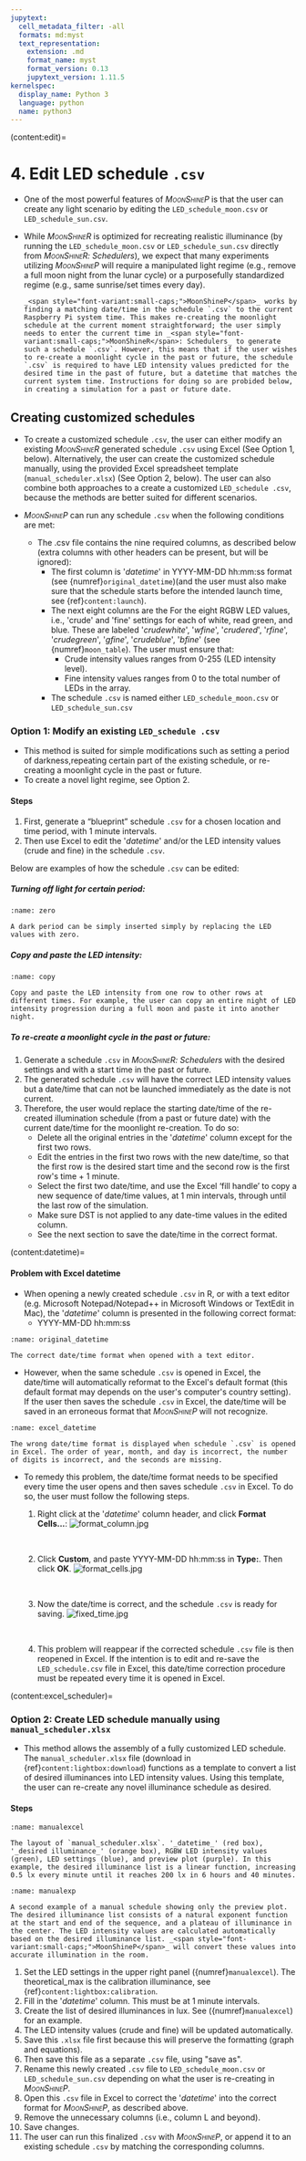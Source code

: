 ```yaml
---
jupytext:
  cell_metadata_filter: -all
  formats: md:myst
  text_representation:
    extension: .md
    format_name: myst
    format_version: 0.13
    jupytext_version: 1.11.5
kernelspec:
  display_name: Python 3
  language: python
  name: python3
---
```


(content:edit)=
# 4. Edit LED schedule `.csv`

- One of the most powerful features of _<span style="font-variant:small-caps;">MoonShineP</span>_ is that the user can create any light scenario by editing the `LED_schedule_moon.csv` or `LED_schedule_sun.csv`.

- While _<span style="font-variant:small-caps;">MoonShineR</span>_ is optimized for recreating realistic illuminance (by running the `LED_schedule_moon.csv` or `LED_schedule_sun.csv` directly from _<span style="font-variant:small-caps;">MoonShineR</span>: Schedulers_), we expect that many experiments utilizing _<span style="font-variant:small-caps;">MoonShineP</span>_ will require a manipulated light regime (e.g., remove a full moon night from the lunar cycle) or a purposefully standardized regime (e.g., same sunrise/set times every day).


    ```{note}
    _<span style="font-variant:small-caps;">MoonShineP</span>_ works by finding a matching date/time in the schedule `.csv` to the current Raspberry Pi system time. This makes re-creating the moonlight schedule at the current moment straightforward; the user simply needs to enter the current time in _<span style="font-variant:small-caps;">MoonShineR</span>: Schedulers_ to generate such a schedule `.csv`. However, this means that if the user wishes to re-create a moonlight cycle in the past or future, the schedule `.csv` is required to have LED intensity values predicted for the desired time in the past of future, but a datetime that matches the current system time. Instructions for doing so are probided below, in creating a simulation for a past or future date.
    ```

## Creating customized schedules

- To create a customized schedule `.csv`, the user can either modify an existing _<span style="font-variant:small-caps;">MoonShineR</span>_ generated schedule `.csv` using Excel (See Option 1, below). Alternatively, the user can create the customized schedule manually, using the provided Excel spreadsheet template (`manual_scheduler.xlsx`) (See Option 2, below). The user can also combine both approaches to a create a customized `LED_schedule .csv`, because the methods are better suited for different scenarios.

- _<span style="font-variant:small-caps;">MoonShineP</span>_ can run any schedule `.csv` when the following conditions are met:
    - The .csv file contains the nine required columns, as described below (extra columns with other headers can be present, but will be ignored):
        - The first column is '_datetime_' in YYYY-MM-DD hh:mm:ss format (see {numref}`original_datetime`)(and the user must also make sure that the schedule starts before the intended launch time, see {ref}`content:launch`).
        - The next eight columns are the For the eight RGBW LED values, i.e., 'crude' and 'fine' settings for each of white, read green, and blue. These are labeled '_crudewhite_', '_wfine_', '_crudered_', '_rfine_', '_crudegreen_', '_gfine_', '_crudeblue_', '_bfine_' (see {numref}`moon_table`). The user must ensure that:
            - Crude intensity values ranges from 0-255 (LED intensity level).
            - Fine intensity values ranges from 0 to the total number of LEDs in the array.
        - The schedule `.csv` is named either `LED_schedule_moon.csv` or `LED_schedule_sun.csv`

### Option 1: Modify an existing `LED_schedule .csv`
- This method is suited for simple modifications such as setting a period of darkness,repeating certain part of the existing schedule, or re-creating a moonlight cycle in the past or future.
- To create a novel light regime, see Option 2.

#### Steps
1. First, generate a “blueprint” schedule `.csv` for a chosen location and time period, with 1 minute intervals.
2. Then use Excel to edit the '_datetime_' and/or the LED intensity values (crude and fine) in the schedule `.csv`.

Below are examples of how the schedule `.csv` can be edited:


##### Turning off light for certain period:
```{figure} /images/zero.png
:name: zero

A dark period can be simply inserted simply by replacing the LED values with zero.
```
    
##### Copy and paste the LED intensity:
```{figure} /images/copy.jpg
:name: copy

Copy and paste the LED intensity from one row to other rows at different times. For example, the user can copy an entire night of LED intensity progression during a full moon and paste it into another night.
```
    
##### To re-create a moonlight cycle in the past or future:

1. Generate a schedule `.csv` in _<span style="font-variant:small-caps;">MoonShineR</span>: Schedulers_ with the desired settings and with a start time in the past or future.
2. The generated schedule `.csv` will have the correct LED intensity values but a date/time that can not be launched immediately as the date is not current.
3. Therefore, the user would replace the starting date/time of the re-created illumination schedule (from a past or future date) with the current date/time for the moonlight re-creation. To do so:
    - Delete all the original entries in the '_datetime_' column except for the first two rows.
    - Edit the entries in the first two rows with the new date/time, so that the first row is the desired start time and the second row is the first row's time + 1 minute.
    - Select the first two date/time, and use the Excel ‘fill handle’ to copy a new sequence of date/time values, at 1 min intervals, through until the last row of the simulation.
    - Make sure DST is not applied to any date-time values in the edited column.
    - See the next section to save the date/time in the correct format.

(content:datetime)=
#### Problem with Excel datetime
- When opening a newly created schedule `.csv` in R, or with a text editor (e.g. Microsoft Notepad/Notepad++ in Microsoft Windows or TextEdit in Mac), the '_datetime_' column is presented in the following correct format: 
    - YYYY-MM-DD hh:mm:ss

```{figure} /images/original_datetime.png
:name: original_datetime

The correct date/time format when opened with a text editor.
```

- However, when the same schedule `.csv` is opened in Excel, the date/time will automatically reformat to the Excel's default format (this default format may depends on the user's computer's country setting). If the user then saves the schedule `.csv`  in Excel, the date/time will be saved in an erroneous format that _<span style="font-variant:small-caps;">MoonShineP</span>_ will not recognize.

```{figure} /images/excel_datetime.png
:name: excel_datetime

The wrong date/time format is displayed when schedule `.csv` is opened in Excel. The order of year, month, and day is incorrect, the number of digits is incorrect, and the seconds are missing.
```

- To remedy this problem, the date/time format needs to be specified every time the user opens and then saves schedule `.csv` in Excel. To do so, the user must follow the following steps.
    1. Right click at the '_datetime_' column header, and click **Format Cells...**:
        ![format_column.jpg](./images/format_column.jpg "format_column.jpg")
        <p>&nbsp;</p>
    
    2. Click **Custom**, and paste YYYY-MM-DD hh:mm:ss in **Type:**. Then click **OK**.
        ![format_cells.jpg](./images/format_cells.jpg "format_cells.jpg")
        <p>&nbsp;</p>
    
    3. Now the date/time is correct, and the schedule `.csv` is ready for saving.
        ![fixed_time.jpg](./images/fixed_time.jpg "fixed_time.jpg")
        <p>&nbsp;</p>
    
    4. This problem will reappear if the corrected schedule `.csv` file is then reopened in Excel. If the intention is to edit and re-save the `LED_schedule.csv` file in Excel, this date/time correction procedure must be repeated every time it is opened in Excel.

(content:excel_scheduler)=
### Option 2: Create LED schedule manually using `manual_scheduler.xlsx` 

- This method allows the assembly of a fully customized LED schedule. The `manual_scheduler.xlsx` file (download in {ref}`content:lightbox:download`) functions as a template to convert a list of desired illuminances into LED intensity values. Using this template, the user can re-create any novel illuminance schedule as desired.

#### Steps
```{figure} /images/manualexcel.jpg
:name: manualexcel

The layout of `manual_scheduler.xlsx`. '_datetime_' (red box), '_desired illuminance_' (orange box), RGBW LED intensity values (green), LED settings (blue), and preview plot (purple). In this example, the desired illuminance list is a linear function, increasing 0.5 lx every minute until it reaches 200 lx in 6 hours and 40 minutes.
```

```{figure} /images/manualexp.jpg
:name: manualexp

A second example of a manual schedule showing only the preview plot. The desired illuminance list consists of a natural exponent function at the start and end of the sequence, and a plateau of illuminance in the center. The LED intensity values are calculated automatically based on the desired illuminance list. _<span style="font-variant:small-caps;">MoonShineP</span>_ will convert these values into accurate illumination in the room.
```

1. Set the LED settings in the upper right panel ({numref}`manualexcel`). The theoretical_max is the calibration illuminance, see {ref}`content:lightbox:calibration`.
2. Fill in the '_datetime_' column. This must be at 1 minute intervals.
3. Create the list of desired illuminances in lux. See ({numref}`manualexcel`) for an example.
4. The LED intensity values (crude and fine) will be updated automatically.
5. Save this `.xlsx` file first because this will preserve the formatting (graph and equations).
6. Then save this file as a separate `.csv` file, using "save as".
7. Rename this newly created `.csv` file to `LED_schedule_moon.csv` or `LED_schedule_sun.csv` depending on what the user is re-creating in _<span style="font-variant:small-caps;">MoonShineP</span>_.
8. Open this `.csv` file in Excel to correct the '_datetime_' into the correct format for _<span style="font-variant:small-caps;">MoonShineP</span>_, as described above.
9. Remove the unnecessary columns (i.e., column L and beyond).
10. Save changes.
11. The user can run this finalized `.csv` with _<span style="font-variant:small-caps;">MoonShineP</span>_, or append it to an existing schedule `.csv` by matching the corresponding columns.

